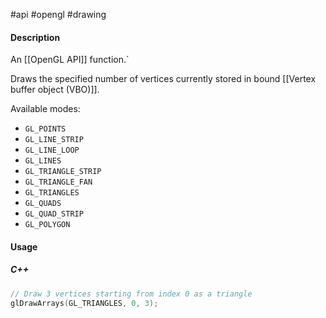 #api #opengl #drawing 

#### Description

An [[OpenGL API]] function.`

Draws the specified number of vertices currently stored in bound [[Vertex buffer object (VBO)]].

Available modes:
 - `GL_POINTS`
 - `GL_LINE_STRIP`
 - `GL_LINE_LOOP`
 - `GL_LINES`
 - `GL_TRIANGLE_STRIP`
 - `GL_TRIANGLE_FAN`
 - `GL_TRIANGLES`
 - `GL_QUADS`
 - `GL_QUAD_STRIP`
 - `GL_POLYGON`

#### Usage

##### C++
``` cpp
// Draw 3 vertices starting from index 0 as a triangle
glDrawArrays(GL_TRIANGLES, 0, 3);
```